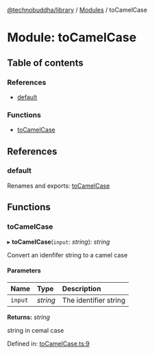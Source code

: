 [@technobuddha/library](../..) / [Modules](../Modules.md) / toCamelCase

# Module: toCamelCase

## Table of contents

### References

- [default](tocamelcase.md#default)

### Functions

- [toCamelCase](tocamelcase.md#tocamelcase)

## References

### default

Renames and exports: [toCamelCase](tocamelcase.md#tocamelcase)

## Functions

### toCamelCase

▸ **toCamelCase**(`input`: *string*): *string*

Convert an idenfifer string to a camel case

#### Parameters

| Name | Type | Description |
| :------ | :------ | :------ |
| `input` | *string* | The identifier string |

**Returns:** *string*

string in cemal case

Defined in: [toCamelCase.ts:9](../../src/toCamelCase.ts#L9)
